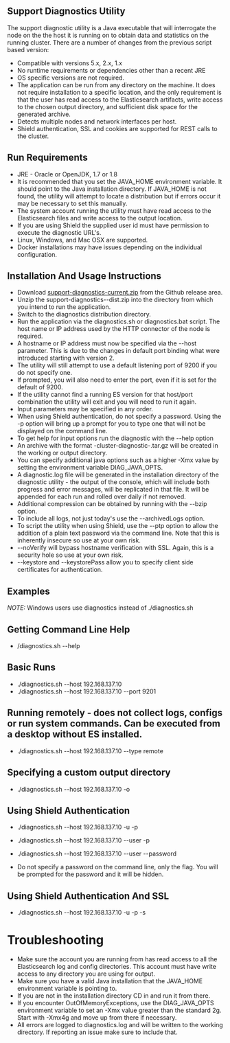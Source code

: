 ## Support Diagnostics Utility
The support diagnostic utility is a Java executable that will interrogate the node on the the host it is running on to obtain data and statistics on the running cluster.  There are a number of changes from the previous script based version:

* Compatible with versions 5.x, 2.x, 1.x
* No runtime requirements or dependencies other than a recent JRE
* OS specific versions are not required.
* The application can be run from any directory on the machine.  It does not require installation to a specific location, and the only requirement is that the user has read access to the Elasticsearch artifacts, write access to the chosen output directory, and sufficient disk space for the generated archive.
* Detects multiple nodes and network interfaces per host.
* Shield authentication, SSL and cookies are supported for REST calls to the cluster.

## Run Requirements
* JRE - Oracle or OpenJDK, 1.7 or 1.8
* It is recommended that you set the JAVA_HOME environment variable.  It should point to the Java installation directory.  If JAVA_HOME is not found, the utility will attempt to locate a distribution but if errors occur it may be necessary to set this manually.
* The system account running the utility must have read access to the Elasticsearch files and write access to the output location.
* If you are using Shield the supplied user id must have permission to execute the diagnostic URL's.
* Linux, Windows, and Mac OSX are supported.
* Docker installations may have issues depending on the individual configuration.

## Installation And Usage Instructions
* Download [support-diagnostics-current.zip](https://github.com/elastic/elasticsearch-support-diagnostics/releases/latest) from the Github release area.
* Unzip the support-diagnostics-<version>-dist.zip into the directory from which you intend to run the application.
* Switch to the diagnostics distribution directory.
* Run the application via the diagnostics.sh or diagnostics.bat script. The host name or IP address used by the HTTP connector of the node is required.
* A hostname or IP address must now be specified via the --host parameter. This is due to the changes in default port binding what were introduced starting with version 2.
* The utility will still attempt to use a default listening port of 9200 if you do not specify one.
* If prompted, you will also need to enter the port, even if it is set for the default of 9200.
* If the utility cannot find a running ES version for that host/port combination the utility will exit and you will need to run it again.
* Input parameters may be specified in any order.
* When using Shield authentication, do not specify a password.  Using the -p option will bring up a prompt for you to type one that will not be displayed on the command line.
* To get help for input options run the diagnostic with the --help option
* An archive with the format <cluster name>-cluster-diagnostic-<Date Time Stamp>.tar.gz will be created in the working or output directory.
* You can specify additional java options such as a higher -Xmx value by setting the environment variable DIAG_JAVA_OPTS.
* A diagnostic.log file will be generated in the installation directory of the diagnostic utility - the output of the console, which will include both progress and error messages, will be replicated in that file.  It will be appended for each run and rolled over daily if not removed.
* Additional compression can be obtained by running with the --bzip option.
* To include all logs, not just today's use the --archivedLogs option.
* To script the utility when using Shield, use the --ptp option to allow the addition of a plain text password via the command line.  Note that this is inherently insecure so use at your own risk.
* --noVerify will bypass hostname verification with SSL. Again, this is a security hole so use at your own risk.
* --keystore and --keystorePass allow you to specify client side certificates for authentication.

## Examples
 *NOTE:* Windows users use diagnostics instead of ./diagnostics.sh

## Getting Command Line Help
 * /diagnostics.sh --help

## Basic Runs
  * ./diagnostics.sh --host 192.168.137.10
  * ./diagnostics.sh --host 192.168.137.10 --port 9201

## Running remotely - does not collect logs, configs or run system commands.  Can be executed from a desktop without ES installed.
  * ./diagnostics.sh --host 192.168.137.10 --type remote

## Specifying a custom output directory
  *  ./diagnostics.sh --host 192.168.137.10 -o <full path to output directory>

## Using Shield Authentication
  * ./diagnostics.sh --host 192.168.137.10 -u <your username> -p
  * ./diagnostics.sh --host 192.168.137.10 --user <your username> -p
  * ./diagnostics.sh --host 192.168.137.10 --user <your username> --password

  * Do not specify a password on the command line, only the flag.  You will be prompted for the password and it will be hidden.

## Using Shield Authentication And SSL
  * ./diagnostics.sh --host 192.168.137.10 -u <your username> -p -s

# Troubleshooting
  * Make sure the account you are running from has read access to all the Elasticsearch log and config directories.  This account must have write access to any directory you are using for output.
  * Make sure you have a valid Java installation that the JAVA_HOME environment variable is pointing to.
  * If you are not in the installation directory CD in and run it from there.
  * If you encounter OutOfMemoryExceptions, use the DIAG_JAVA_OPTS environment variable to set an -Xmx value greater than the standard 2g.  Start with -Xmx4g and move up from there if necessary.
  * All errors are logged to diagnostics.log and will be written to the working directory.  If reporting an issue make sure to include that.
